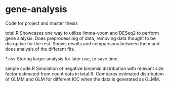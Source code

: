 # gene-analysis
Code for project and master thesis

total.R
Showcases one way to utilize limma-voom and DESeq2 to perform gene alalysis. 
Does preprocessinig of data, removing data thought to be disruptive for the rest. 
Shows results and comparisons between them and does analysis of the different fits. 

*.csv
Storing larger analysis for later use, to save time. 

simple code.R
Simulation of negative binomial distribution with relevant size factor estimated from count data in total.R. 
Compares estimated distribution of GLMM and GLM for different ICC when the data is generated as GLMM. 